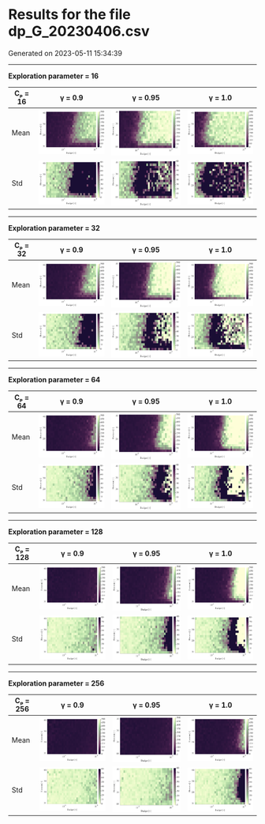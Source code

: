 # Results for the file dp_G_20230406.csv 

Generated on 2023-05-11 15:34:39

---

**Exploration parameter = 16**

| Cₚ = 16 | γ = 0.9 | γ = 0.95 | γ = 1.0 | 
| --- | --- | --- | --- | 
| Mean | ![](fig/dp_AB/mean_g_0.9_cp_16.png) | ![](fig/dp_AB/mean_g_0.95_cp_16.png) | ![](fig/dp_AB/mean_g_1.0_cp_16.png) | 
| Std | ![](fig/dp_AB/std_g_0.9_cp_16.png) | ![](fig/dp_AB/std_g_0.95_cp_16.png) | ![](fig/dp_AB/std_g_1.0_cp_16.png) | 

---

**Exploration parameter = 32**

| Cₚ = 32 | γ = 0.9 | γ = 0.95 | γ = 1.0 | 
| --- | --- | --- | --- | 
| Mean | ![](fig/dp_AB/mean_g_0.9_cp_32.png) | ![](fig/dp_AB/mean_g_0.95_cp_32.png) | ![](fig/dp_AB/mean_g_1.0_cp_32.png) | 
| Std | ![](fig/dp_AB/std_g_0.9_cp_32.png) | ![](fig/dp_AB/std_g_0.95_cp_32.png) | ![](fig/dp_AB/std_g_1.0_cp_32.png) | 

---

**Exploration parameter = 64**

| Cₚ = 64 | γ = 0.9 | γ = 0.95 | γ = 1.0 | 
| --- | --- | --- | --- | 
| Mean | ![](fig/dp_AB/mean_g_0.9_cp_64.png) | ![](fig/dp_AB/mean_g_0.95_cp_64.png) | ![](fig/dp_AB/mean_g_1.0_cp_64.png) | 
| Std | ![](fig/dp_AB/std_g_0.9_cp_64.png) | ![](fig/dp_AB/std_g_0.95_cp_64.png) | ![](fig/dp_AB/std_g_1.0_cp_64.png) | 

---

**Exploration parameter = 128**

| Cₚ = 128 | γ = 0.9 | γ = 0.95 | γ = 1.0 | 
| --- | --- | --- | --- | 
| Mean | ![](fig/dp_AB/mean_g_0.9_cp_128.png) | ![](fig/dp_AB/mean_g_0.95_cp_128.png) | ![](fig/dp_AB/mean_g_1.0_cp_128.png) | 
| Std | ![](fig/dp_AB/std_g_0.9_cp_128.png) | ![](fig/dp_AB/std_g_0.95_cp_128.png) | ![](fig/dp_AB/std_g_1.0_cp_128.png) | 

---

**Exploration parameter = 256**

| Cₚ = 256 | γ = 0.9 | γ = 0.95 | γ = 1.0 | 
| --- | --- | --- | --- | 
| Mean | ![](fig/dp_AB/mean_g_0.9_cp_256.png) | ![](fig/dp_AB/mean_g_0.95_cp_256.png) | ![](fig/dp_AB/mean_g_1.0_cp_256.png) | 
| Std | ![](fig/dp_AB/std_g_0.9_cp_256.png) | ![](fig/dp_AB/std_g_0.95_cp_256.png) | ![](fig/dp_AB/std_g_1.0_cp_256.png) | 

